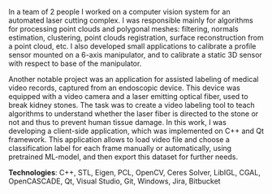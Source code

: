 In a team of 2 people I worked on a computer vision system for an automated laser cutting complex. I was responsible mainly for algorithms for processing point clouds and polygonal meshes: filtering, normals estimation, clustering, point clouds registration, surface reconstruction from a point cloud, etc. I also developed small applications to calibrate a profile sensor mounted on a 6-axis manipulator, and to calibrate a static 3D sensor with respect to base of the manipulator.

Another notable project was an application for assisted labeling of medical video records, captured from an endoscopic device. This device was equipped with a video camera and a laser emitting optical fiber, used to break kidney stones. The task was to create a video labeling tool to teach algorithms to understand whether the laser fiber is directed to the stone or not and thus to prevent human tissue damage. In this work, I was developing a client-side application, which was implemented on C++ and Qt framework. This application allows to load video file and choose a classification label for each frame manually or automatically, using pretrained ML-model, and then export this dataset for further needs.

**Technologies**: C++, STL, Eigen, PCL, OpenCV, Ceres Solver, LibIGL, CGAL, OpenCASCADE, Qt, Visual Studio, Git, Windows, Jira, Bitbucket
